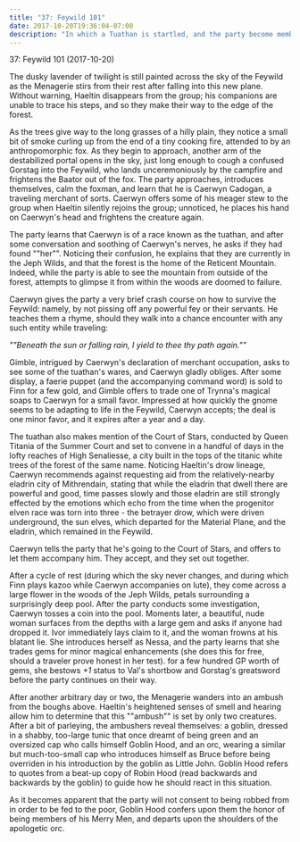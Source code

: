 ```yaml
---
title: "37: Feywild 101"
date: 2017-10-20T19:36:04-07:00
description: "In which a Tuathan is startled, and the party become members of Goblin Hood's Merry Men."
---
```


37: Feywild 101 (2017-10-20)

The dusky lavender of twilight is still painted across the sky of the Feywild as the Menagerie stirs from their rest after falling into this new plane. Without warning, Haeltin disappears from the group; his companions are unable to trace his steps, and so they make their way to the edge of the forest.

As the trees give way to the long grasses of a hilly plain, they notice a small bit of smoke curling up from the end of a tiny cooking fire, attended to by an anthropomorphic fox. As they begin to approach, another arm of the destabilized portal opens in the sky, just long enough to cough a confused Gorstag into the Feywild, who lands unceremoniously by the campfire and frightens the Baator out of the fox. The party approaches, introduces themselves, calm the foxman, and learn that he is Caerwyn Cadogan, a traveling merchant of sorts. Caerwyn offers some of his meager stew to the group when Haeltin silently rejoins the group; unnoticed, he places his hand on Caerwyn's head and frightens the creature again.

The party learns that Caerwyn is of a race known as the tuathan, and after some conversation and soothing of Caerwyn's nerves, he asks if they had found ""her"". Noticing their confusion, he explains that they are currently in the Jeph Wilds, and that the forest is the home of the Reticent Mountain. Indeed, while the party is able to see the mountain from outside of the forest, attempts to glimpse it from within the woods are doomed to failure.

Caerwyn gives the party a very brief crash course on how to survive the Feywild: namely, by not pissing off any powerful fey or their servants. He teaches them a rhyme, should they walk into a chance encounter with any such entity while traveling:

_""Beneath the sun or falling rain, I yield to thee thy path again.""_

Gimble, intrigued by Caerwyn's declaration of merchant occupation, asks to see some of the tuathan's wares, and Caerwyn gladly obliges. After some display, a faerie puppet (and the accompanying command word) is sold to Finn for a few gold, and Gimble offers to trade one of Trynna's magical soaps to Caerwyn for a small favor. Impressed at how quickly the gnome seems to be adapting to life in the Feywild, Caerwyn accepts; the deal is one minor favor, and it expires after a year and a day.

The tuathan also makes mention of the Court of Stars, conducted by Queen Titania of the Summer Court and set to convene in a handful of days in the lofty reaches of High Senaliesse, a city built in the tops of the titanic white trees of the forest of the same name. Noticing Haeltin's drow lineage, Caerwyn recommends against requesting aid from the relatively-nearby eladrin city of Mithrendain, stating that while the eladrin that dwell there are powerful and good, time passes slowly and those eladrin are still strongly effected by the emotions which echo from the time when the progenitor elven race was torn into three - the betrayer drow, which were driven underground, the sun elves, which departed for the Material Plane, and the eladrin, which remained in the Feywild.

Caerwyn tells the party that he's going to the Court of Stars, and offers to let them accompany him. They accept, and they set out together.

After a cycle of rest (during which the sky never changes, and during which Finn plays kazoo while Caerwyn accompanies on lute), they come across a large flower in the woods of the Jeph Wilds, petals surrounding a surprisingly deep pool. After the party conducts some investigation, Caerwyn tosses a coin into the pool. Moments later, a beautiful, nude woman surfaces from the depths with a large gem and asks if anyone had dropped it. Ivor immediately lays claim to it, and the woman frowns at his blatant lie. She introduces herself as Nessa, and the party learns that she trades gems for minor magical enhancements (she does this for free, should a traveler prove honest in her test). for a few hundred GP worth of gems, she bestows _+1_ status to Val's shortbow and Gorstag's greatsword before the party continues on their way.

After another arbitrary day or two, the Menagerie wanders into an ambush from the boughs above. Haeltin's heightened senses of smell and hearing allow him to determine that this ""ambush"" is set by only two creatures. After a bit of parleying, the ambushers reveal themselves: a goblin, dressed in a shabby, too-large tunic that once dreamt of being green and an oversized cap who calls himself Goblin Hood, and an orc, wearing a similar but much-too-small cap who introduces himself as Bruce before being overriden in his introduction by the goblin as Little John. Goblin Hood refers to quotes from a beat-up copy of Robin Hood (read backwards and backwards by the goblin) to guide how he should react in this situation.

As it becomes apparent that the party will not consent to being robbed from in order to be fed to the poor, Goblin Hood confers upon them the honor of being members of his Merry Men, and departs upon the shoulders of the apologetic orc.
